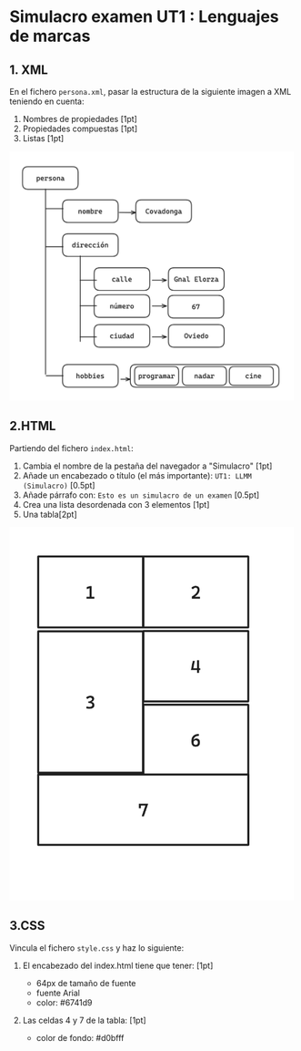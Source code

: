 # Simulacro examen UT1 : Lenguajes de marcas

## 1. XML

En el fichero `persona.xml`, pasar la estructura de la siguiente imagen a XML teniendo en cuenta:
1. Nombres de propiedades [1pt]
2. Propiedades compuestas [1pt]
3. Listas [1pt]

<img src="./persona.png" width="500"/>


## 2.HTML

Partiendo del fichero `index.html`:

1. Cambia el nombre de la pestaña del navegador a "Simulacro" [1pt]
2. Añade un encabezado o título (el más importante): `UT1: LLMM (Simulacro)` [0.5pt]
3. Añade párrafo con: `Esto es un simulacro de un examen` [0.5pt]
4. Crea una lista desordenada con 3 elementos [1pt]
5. Una tabla[2pt]
<img src="./tabla.png" width="500"/>

## 3.CSS
Vincula el fichero `style.css` y haz lo siguiente:
1. El encabezado del index.html tiene que tener: [1pt]
    - 64px de tamaño de fuente
    - fuente Arial
    - color: #6741d9

2. Las celdas 4 y 7 de la tabla: [1pt]
    - color de fondo: #d0bfff

